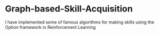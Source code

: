 # Graph-based-Skill-Acquisition
I have implemented some of famous algorithms for making skills using the Option framework in Reinforcement Learning
